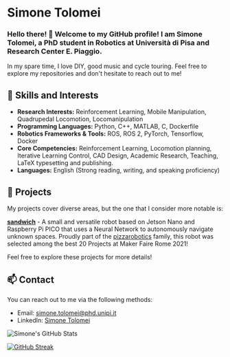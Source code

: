 # Simone Tolomei

### Hello there! 👋 Welcome to my GitHub profile! I am Simone Tolomei, a PhD student in Robotics at Università di Pisa and Research Center E. Piaggio. 
In my spare time, I love DIY, good music and cycle touring. Feel free to explore my repositories and don't hesitate to reach out to me! 

## 🌱 Skills and Interests
*   **Research Interests:** Reinforcement Learning, Mobile Manipulation, Quadrupedal Locomotion, Locomanipulation 
*   **Programming Languages:** Python, C++, MATLAB, C, Dockerfile
*   **Robotics Frameworks & Tools:** ROS, ROS 2, PyTorch, Tensorflow, Docker
*   **Core Competencies:** Reinforcement Learning, Locomotion planning, Iterative Learning Control, CAD Design, Academic Research, Teaching, LaTeX typesetting and publishing.
*   **Languages:** English (Strong reading, writing, and speaking proficiency)

## 🚀 Projects

My projects cover diverse areas, but the one that I consider more notable is:

**[sandwich](https://github.com/tolomeis/sandwich)** - A small and versatile robot based on Jetson Nano and Raspberry Pi PICO that uses a Neural Network to autonomously navigate unknown spaces.  Proudly part of the [pizzarobotics](https://pizzarobotics.org) family, this robot was selected among the best 20 Projects at Maker Faire Rome 2021! 


Feel free to explore these projects for more details!

## 📫 Contact

You can reach out to me via the following methods:
- Email: [simone.tolomei@phd.unipi.it](mailto:simone.tolomei@phd.unipi.it)
- LinkedIn: [Simone Tolomei](https://www.linkedin.com/in/stolomei/)


![Simone's GitHub Stats](https://github-readme-stats.vercel.app/api?username=tolomeis)

[![GitHub Streak](https://github-profile-trophy.vercel.app/?username=tolomeis&column=7)](https://github.com/ryo-ma/github-profile-trophy)

